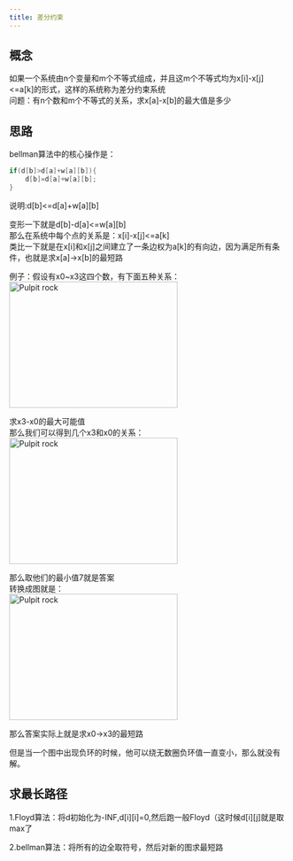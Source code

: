 ```yaml
---
title: 差分约束
---
```


## 概念

如果一个系统由n个变量和m个不等式组成，并且这m个不等式均为x[i]-x[j]<=a[k]的形式，这样的系统称为差分约束系统  
问题：有n个数和m个不等式的关系，求x[a]-x[b]的最大值是多少


## 思路

bellman算法中的核心操作是：
```cpp
if(d[b]>d[a]+w[a][b]){
    d[b]=d[a]+w[a][b];
}
```
说明:d[b]<=d[a]+w[a][b]  

变形一下就是d[b]-d[a]<=w[a][b]  
那么在系统中每个点的关系是：x[i]-x[j]<=a[k]  
类比一下就是在x[i]和x[j]之间建立了一条边权为a[k]的有向边，因为满足所有条件，也就是求x[a]->x[b]的最短路  

例子：假设有x0~x3这四个数，有下面五种关系：  
<img src="https://img-blog.csdnimg.cn/f67c5ba5aa6b47fba0644c5b57eb2e5f.png#pic_center" alt="Pulpit rock" width="304" height="228">  

求x3-x0的最大可能值  
那么我们可以得到几个x3和x0的关系：  
<img src="https://img-blog.csdnimg.cn/e892cfe245b044308097b22262a6ca9d.png#pic_center" alt="Pulpit rock" width="304" height="228">  

那么取他们的最小值7就是答案  
转换成图就是：  
<img src="https://img-blog.csdnimg.cn/3fa9014ed6f24f4d943459467c3c91d6.png#pic_center" alt="Pulpit rock" width="304" height="228">  

那么答案实际上就是求x0->x3的最短路  

但是当一个图中出现负环的时候，他可以绕无数圈负环值一直变小，那么就没有解。  





## 求最长路径

1.Floyd算法：将d初始化为-INF,d[i][i]=0,然后跑一般Floyd（这时候d[i][j]就是取max了  

2.bellman算法：将所有的边全取符号，然后对新的图求最短路  



